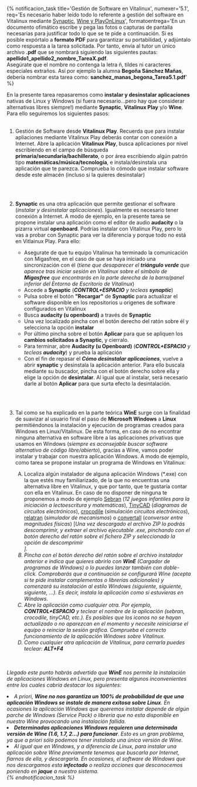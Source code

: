{% notificacion_task title='Gestión de Software en Vitalinux',
numexer='5.1',
req='Es necesario haber leído todo lo referente a gestión del software en Vitalinux mediante <a href="./Parte_5-Gestor_de_software_synaptic.html">Synaptic</a>, <a href="./Parte_5-Aplicaciones_windows_sobre_vitalinux.html">Wine y PlayOnLinux</a>',
formatoentrega='En un documento ofimático escribe y pega las fotos o capturas de pantalla necesarias para justificar todo lo que se te pide a continuación. Si es posible expórtalo a <b>formato PDF</b> para garantizar su portabilidad, y adjúntalo como respuesta a la tarea solicitada. Por tanto, envía al tutor un único archivo <b>.pdf</b> que se nombrará siguiendo las siguientes pautas: <b>apellido1_apellido2_nombre_TareaX.pdf</b>.
<br>
Asegúrate que el nombre no contenga la letra ñ, tildes ni caracteres especiales extraños. Así por ejemplo la alumna <b>Begoña Sánchez Mañas</b>, debería nombrar esta tarea como: <b>sanchez_manas_begona_Tarea5.1.pdf</b>' %}

En la presente tarea repasaremos como <b>instalar y desinstalar aplicaciones</b> nativas de Linux y Windows (si fuera necesario...pero hay que considerar alternativas libres siempre!) mediante <b>Synaptic</b>, <b>Vitalinux Play</b> y/o <b>Wine</b>.  Para ello seguiremos los siguientes pasos:
<br><br>
<ol>

<li>
Gestión de Software desde <b>Vitalinux Play</b>. Recuerda que para instalar apliaciones mediante Vitalinux Play deberás contar con conexión a Internet.  Abre la aplicación <b>Vitalinux Play</b>, busca aplicaciones por nivel escribiendo en el campo de búsqueda <b>primaria/secundaria/bachillerato</b>, o por área escribiendo algún patrón tipo <b>matemáticas/música/tecnología</b>, e instala/desinstala una aplicación que te parezca.  Comprueba lo cómodo que instalar software desde este almacén (incluso si la quieres desinstalar)
</li>

<br><br>

<li>
<b>Synaptic</b> es una otra aplicación que permite gestionar el software (<i>instalar y desinstalar aplicaciones</i>). Igualmente es necesario tener conexión a Internet.  A modo de ejemplo, en la presente tarea se propone instalar una aplicación como el editor de audio <b>audacity</b> o la pizarra virtual <b>openboard</b>. Podrías instalar con Vitalinux Play, pero lo vas a probar con Synaptic para ver la diferencia y porque todo no está en Vitlainux Play. Para ello:
</li>

<ul>
<li>
Asegurate de que tu equipo Vitalinux ha terminado la comunicación con Migasfree, en el caso de que se haya iniciado una sincronización con él (<i>tiene que desaparecer el <b>triángulo verde</b> que aparece tras iniciar sesión en Vitalinux sobre el símbolo de <b>Migasfree</b> que encontrarás en la parte derecha de la barra/panel inferior del Entorno de Escritorio de Vitalinux</i>)
</li>
<li>
Accede a <b>Synaptic</b> (<i><b>CONTROL+ESPACIO</b> y tecleas <b>synaptic</b></i>)
</li>
<li>
Pulsa sobre el botón <b>"Recargar"</b> de <b>Synaptic</b> para actualizar el software disponible en los repositorios u origenes de software configurados en Vitalinux
</li>
<li>
Busca <b>audacity (u openboard)</b> a través de <b>Synaptic</b>
</li>
<li>
Una vez localizado pincha con el botón derecho del ratón sobre él y selecciona la opción <b>instalar</b>
</li>
<li>
Por último pincha sobre el botón <b>Aplicar</b> para que se apliquen los <b>cambios solicitados a Synaptic</b>, y cierralo.
</li>
<li>
Para terminar, abre <b>Audacity (u Openboard)</b> (<i><b>CONTROL+ESPACIO</b> y tecleas <b>audacity</b></i>) y prueba la aplicación
</li>
<li>
Con el fin de repasar el <i><b>Cómo desinstalar aplicaciones</b></i>, vuelve a abrir <b>synaptic</b> y desinstala la aplicación anterior.  Para ello buscala mediante su buscador, pincha con el botón derecho sobre ella y elige la opción de <b>desintalar</b>.  Al igual que al instalar, será necesario darle al botón <b>Aplicar</b> para que surta efecto la desintalación.
</li>
<!-- <li>
Como en ocasiones <i>más vale un buen videotutorial que mil palabras</i> a continuación se sugiere ver el siguiente vídeo relacionado con este asunto (<i>es una parte del videotutorial completo: <a href="https://www.youtube.com/watch?v=8tBh8yz1FHY%7C">Gestión del Software en Vitalinux</a><i>):
<br>
<div style="text-align: center;">
<iframe width="560" height="315" src="https://www.youtube.com/embed/1nni5ikg11Q" frameborder="0" allow="autoplay; encrypted-media" allowfullscreen></iframe>
</div>
</li> -->
</ul>

<br><br>
<li>
Tal como se ha explicado en la parte teórica <b>WinE</b> surge con la finalidad de suavizar al usuario final el paso de <b>Microsoft Windows</b> a <b>Linux</b> permitiéndonos la instalación y ejecución de programas creados para Windows en Linux/Vitalinux. De esta forma, en caso de no encontrar ninguna alternativa en software libre a las aplicaciones privativas que usamos en Windows (<i>siempre es aconsejable buscar software alternativo de código libre/abierto</i>), gracias a Wine, vamos poder instalar y trabajar con nuestra aplicación Windows. A modo de ejemplo, como tarea se propone instalar un programa de Windows en Vitalinux:
</li>
<ol type="A">
<li>
Localiza algún instalador de alguna aplicación Windows (*.exe) con la que estés muy familiarizado, de la que no encuentras una alternativa libre en Vitalinux, y que por tanto, que te gustaría contar con ella en Vitalinux. En caso de no disponer de ninguna te proponemos a modo de ejemplo <a href="https://migasfree.educa.aragon.es/cosas-centros/windows-software/sebran/sebran.zip">Sebran</a> (<i>12 juegos infantiles para la iniciación a lectoescritura y matemáticas</i>), <a href="https://migasfree.educa.aragon.es/cosas-centros/windows-software/tinycad/TinyCAD_3.00.02.zip">TinyCAD</a> (<i>diagramas de circuitos electrónicos</i>), <a href="https://migasfree.educa.aragon.es/cosas-centros/windows-software/CROCCLIP/CROCCLIP.zip">crocodile</a> (<i>simulación circuitos electrónicos</i>), <a href="https://migasfree.educa.aragon.es/cosas-centros/windows-software/relatran/setup.zip">relatran</a> (<i>simulador de mecanismos</i>) o <a href="https://migasfree.educa.aragon.es/cosas-centros/windows-software/convertall/convertall-0.8.0-install-user.zip">convertall</a> (<i>conversor entre magnitudes físicas</i>) [<i>Una vez descargado el archivo ZIP lo podrás descomprimir, y extraer el archivo ejecutable .exe, pinchando con el botón derecho del ratón sobre el fichero ZIP y seleccionado la opción de descomprimir</li>].
</li>
<li>
Pincha con el botón derecho del ratón sobre el archivo instalador anterior e indica que quieres abrirlo con <b>WinE</b> (<i>Cargador de programas de Windows</i>) o lo puedes lanzar también con doble-click. Comprobarás que a continuación se configurará Wine (acepta si te pide instalar complementos o librerías adicionales) y comenzará su instalación al estilo Windows (<i>siguiente, siguiente, siguiente, ...</i>). Es decir, instala la aplicación como si estuvieras en Windows.
</li>
<li>
Abre la aplicación como cualquier otra. Por ejemplo, <b>CONTROL+ESPACIO</b> y teclear el nombre de la aplicación (<i>sebran, crocodile, tinyCAD, etc.</i>). Es posibles que los iconos no se hayan actualizado o no aparezcan en el momento y necesite reiniciarse el equipo o reinciar la sesión gráfica. Comprueba el correcto funcionamiento de la aplicación Windows sobre Vitalinux.
</li>
<li>
Como cualquier otra aplicación de Vitalinux, para cerrarla puedes teclear: <b>ALT+F4</b>
</li>
</ol>
</ol>

<br><br>
Llegado este punto habrás advertido que <b>WinE</b> nos permite la instalación de aplicaciones Windows en Linux, pero presenta algunos inconvenientes entre los cuales cabría destacar los siguientes:
<li>
A priori, <b>Wine no nos garantiza un 100% de probabilidad de que una aplicación Windows se instale de manera exitosa sobre Linux</b>. En ocasiones la aplicación Windows que queremos instalar depende de algún parche de Windows (<i>Service Pack</i>) o librería que no esta disponible en nuestro Wine provocando una instalación fallida.
</li>
<li>
<b>Determinadas aplicaciones Windows requieren una determinada versión de Wine (<i>1.6, 1.7, 2...</i>) para funcionar</b>. Esto es un gran problema, ya que a priori sólo podemos tener instalada una única versión de Wine.
</li>
<li>
Al igual que en Windows, y a diferencia de Linux, para instalar una aplicación sobre Wine previamente tenemos que buscarla por Internet, fiarnos de ella, y descargarla. En ocasiones, el software de Windows que nos descargamos esta <b>infectado</b> o realiza acciones que desconocemos poniendo en <b>jaque</b> a nuestro sistema.
</li>

</ol>
{% endnotificacion_task %}
